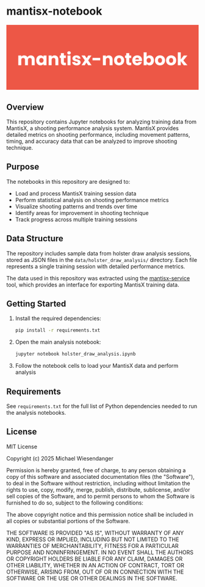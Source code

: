 # mantisx-notebook

![](docs/mantisx_notebook.png)

## Overview

This repository contains Jupyter notebooks for analyzing training data from MantisX, a shooting performance analysis system. MantisX provides detailed metrics on shooting performance, including movement patterns, timing, and accuracy data that can be analyzed to improve shooting technique.

## Purpose

The notebooks in this repository are designed to:

- Load and process MantisX training session data
- Perform statistical analysis on shooting performance metrics
- Visualize shooting patterns and trends over time
- Identify areas for improvement in shooting technique
- Track progress across multiple training sessions

## Data Structure

The repository includes sample data from holster draw analysis sessions, stored as JSON files in the `data/holster_draw_analysis/` directory. Each file represents a single training session with detailed performance metrics.

The data used in this repository was extracted using the [mantisx-service](https://github.com/RagedUnicorn/mantisx-service) tool, which provides an interface for exporting MantisX training data.

## Getting Started

1. Install the required dependencies:

   ```bash
   pip install -r requirements.txt
   ```

2. Open the main analysis notebook:

   ```bash
   jupyter notebook holster_draw_analysis.ipynb
   ```

3. Follow the notebook cells to load your MantisX data and perform analysis

## Requirements

See `requirements.txt` for the full list of Python dependencies needed to run the analysis notebooks.

## License

MIT License

Copyright (c) 2025 Michael Wiesendanger

Permission is hereby granted, free of charge, to any person obtaining
a copy of this software and associated documentation files (the
"Software"), to deal in the Software without restriction, including
without limitation the rights to use, copy, modify, merge, publish,
distribute, sublicense, and/or sell copies of the Software, and to
permit persons to whom the Software is furnished to do so, subject to
the following conditions:

The above copyright notice and this permission notice shall be
included in all copies or substantial portions of the Software.

THE SOFTWARE IS PROVIDED "AS IS", WITHOUT WARRANTY OF ANY KIND,
EXPRESS OR IMPLIED, INCLUDING BUT NOT LIMITED TO THE WARRANTIES OF
MERCHANTABILITY, FITNESS FOR A PARTICULAR PURPOSE AND
NONINFRINGEMENT. IN NO EVENT SHALL THE AUTHORS OR COPYRIGHT HOLDERS BE
LIABLE FOR ANY CLAIM, DAMAGES OR OTHER LIABILITY, WHETHER IN AN ACTION
OF CONTRACT, TORT OR OTHERWISE, ARISING FROM, OUT OF OR IN CONNECTION
WITH THE SOFTWARE OR THE USE OR OTHER DEALINGS IN THE SOFTWARE.
